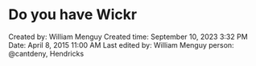 # Do you have Wickr

Created by: William Menguy
Created time: September 10, 2023 3:32 PM
Date: April 8, 2015 11:00 AM
Last edited by: William Menguy
person: @cantdeny, Hendricks
